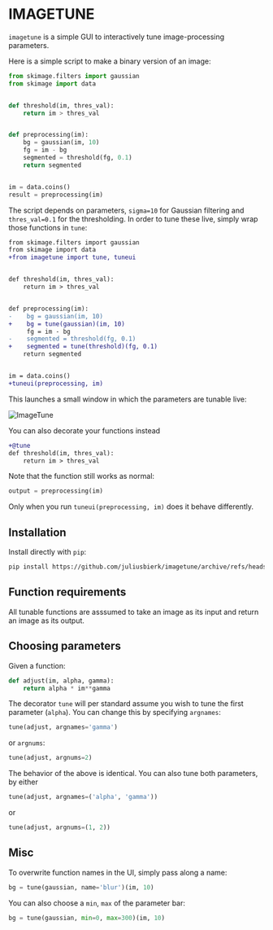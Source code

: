# IMAGETUNE

`imagetune` is a simple GUI to interactively tune image-processing parameters.


Here is a simple script to make a binary version of an image:

```python
from skimage.filters import gaussian
from skimage import data


def threshold(im, thres_val):
    return im > thres_val


def preprocessing(im):
    bg = gaussian(im, 10)
    fg = im - bg
    segmented = threshold(fg, 0.1)
    return segmented


im = data.coins()
result = preprocessing(im)
```

The script depends on parameters, `sigma=10` for Gaussian filtering and `thres_val=0.1` for the thresholding.
In order to tune these live, simply wrap those functions in `tune`:

```diff
from skimage.filters import gaussian
from skimage import data
+from imagetune import tune, tuneui


def threshold(im, thres_val):
    return im > thres_val


def preprocessing(im):
-    bg = gaussian(im, 10)
+    bg = tune(gaussian)(im, 10)
     fg = im - bg
-    segmented = threshold(fg, 0.1)
+    segmented = tune(threshold)(fg, 0.1)
    return segmented


im = data.coins()
+tuneui(preprocessing, im)
```

This launches a small window in which the parameters are tunable live:

![ImageTune](.github/imgs/example1.png)

You can also decorate your functions instead

```diff
+@tune
def threshold(im, thres_val):
    return im > thres_val
```

Note that the function still works as normal:

```python
output = preprocessing(im)
```

Only when you run `tuneui(preprocessing, im)` does it behave differently.


## Installation

Install directly with `pip`:

```bash
pip install https://github.com/juliusbierk/imagetune/archive/refs/heads/main.zip
```

## Function requirements

All tunable functions are asssumed to take an image as its input and return an image as its output.

## Choosing parameters

Given a function:

```python
def adjust(im, alpha, gamma):
    return alpha * im**gamma
```

The decorator `tune` will per standard assume you wish to tune the first parameter (`alpha`).
You can change this by specifying `argnames`:

```python
tune(adjust, argnames='gamma')
```

or `argnums`:

```python
tune(adjust, argnums=2)
```

The behavior of the above is identical.
You can also tune both parameters, by either

```python
tune(adjust, argnames=('alpha', 'gamma'))
```

or

```python
tune(adjust, argnums=(1, 2))
```

## Misc

To overwrite function names in the UI, simply pass along a name:
```python
bg = tune(gaussian, name='blur')(im, 10)
```

You can also choose a `min`, `max` of the parameter bar:
```python
bg = tune(gaussian, min=0, max=300)(im, 10)
```
